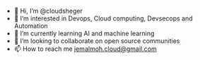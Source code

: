- 👋 Hi, I’m @cloudsheger
- 👀 I’m interested in Devops, Cloud computing, Devsecops and Automation
- 🌱 I’m currently learning AI and machine learning
- 💞️ I’m looking to collaborate on open source communities
- 📫 How to reach me jemalmoh.cloud@gmail.com

<!---
cloudsheger/cloudsheger is a ✨ special ✨ repository because its `README.md` (this file) appears on your GitHub profile.
You can click the Preview link to take a look at your changes.
--->

